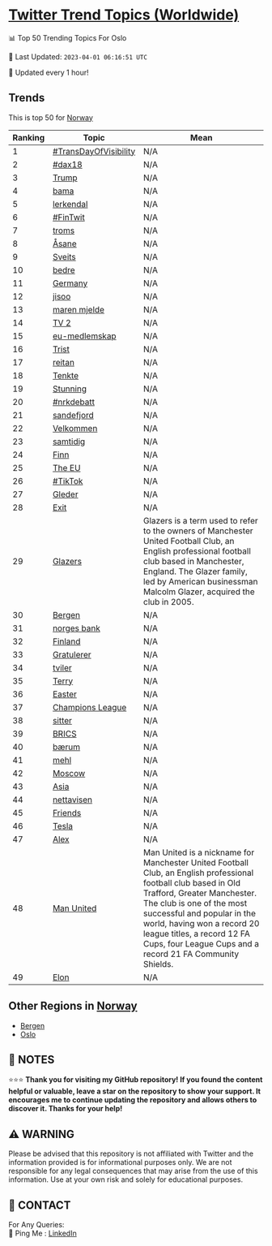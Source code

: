 [Twitter Trend Topics (Worldwide)](https://github.com/ErcinDedeoglu/Twitter-Trend-Topics)
==========


📊 Top 50 Trending Topics For Oslo

📆 Last Updated: `2023-04-01 06:16:51 UTC`

🔧 Updated every 1 hour!


## Trends

This is top 50 for [Norway](</Norway>)

| Ranking | Topic | Mean |
| ------- | ------------ | ------------ |
| 1 | [#TransDayOfVisibility](http://twitter.com/search?q=%23TransDayOfVisibility) | N/A |
| 2 | [#dax18](http://twitter.com/search?q=%23dax18) | N/A |
| 3 | [Trump](http://twitter.com/search?q=Trump) | N/A |
| 4 | [bama](http://twitter.com/search?q=bama) | N/A |
| 5 | [lerkendal](http://twitter.com/search?q=lerkendal) | N/A |
| 6 | [#FinTwit](http://twitter.com/search?q=%23FinTwit) | N/A |
| 7 | [troms](http://twitter.com/search?q=troms) | N/A |
| 8 | [Åsane](http://twitter.com/search?q=%c3%85sane) | N/A |
| 9 | [Sveits](http://twitter.com/search?q=Sveits) | N/A |
| 10 | [bedre](http://twitter.com/search?q=bedre) | N/A |
| 11 | [Germany](http://twitter.com/search?q=Germany) | N/A |
| 12 | [jisoo](http://twitter.com/search?q=jisoo) | N/A |
| 13 | [maren mjelde](http://twitter.com/search?q=maren+mjelde) | N/A |
| 14 | [TV 2](http://twitter.com/search?q=TV+2) | N/A |
| 15 | [eu-medlemskap](http://twitter.com/search?q=eu-medlemskap) | N/A |
| 16 | [Trist](http://twitter.com/search?q=Trist) | N/A |
| 17 | [reitan](http://twitter.com/search?q=reitan) | N/A |
| 18 | [Tenkte](http://twitter.com/search?q=Tenkte) | N/A |
| 19 | [Stunning](http://twitter.com/search?q=Stunning) | N/A |
| 20 | [#nrkdebatt](http://twitter.com/search?q=%23nrkdebatt) | N/A |
| 21 | [sandefjord](http://twitter.com/search?q=sandefjord) | N/A |
| 22 | [Velkommen](http://twitter.com/search?q=Velkommen) | N/A |
| 23 | [samtidig](http://twitter.com/search?q=samtidig) | N/A |
| 24 | [Finn](http://twitter.com/search?q=Finn) | N/A |
| 25 | [The EU](http://twitter.com/search?q=The+EU) | N/A |
| 26 | [#TikTok](http://twitter.com/search?q=%23TikTok) | N/A |
| 27 | [Gleder](http://twitter.com/search?q=Gleder) | N/A |
| 28 | [Exit](http://twitter.com/search?q=Exit) | N/A |
| 29 | [Glazers](http://twitter.com/search?q=Glazers) | Glazers is a term used to refer to the owners of Manchester United Football Club, an English professional football club based in Manchester, England. The Glazer family, led by American businessman Malcolm Glazer, acquired the club in 2005. |
| 30 | [Bergen](http://twitter.com/search?q=Bergen) | N/A |
| 31 | [norges bank](http://twitter.com/search?q=norges+bank) | N/A |
| 32 | [Finland](http://twitter.com/search?q=Finland) | N/A |
| 33 | [Gratulerer](http://twitter.com/search?q=Gratulerer) | N/A |
| 34 | [tviler](http://twitter.com/search?q=tviler) | N/A |
| 35 | [Terry](http://twitter.com/search?q=Terry) | N/A |
| 36 | [Easter](http://twitter.com/search?q=Easter) | N/A |
| 37 | [Champions League](http://twitter.com/search?q=Champions+League) | N/A |
| 38 | [sitter](http://twitter.com/search?q=sitter) | N/A |
| 39 | [BRICS](http://twitter.com/search?q=BRICS) | N/A |
| 40 | [bærum](http://twitter.com/search?q=b%c3%a6rum) | N/A |
| 41 | [mehl](http://twitter.com/search?q=mehl) | N/A |
| 42 | [Moscow](http://twitter.com/search?q=Moscow) | N/A |
| 43 | [Asia](http://twitter.com/search?q=Asia) | N/A |
| 44 | [nettavisen](http://twitter.com/search?q=nettavisen) | N/A |
| 45 | [Friends](http://twitter.com/search?q=Friends) | N/A |
| 46 | [Tesla](http://twitter.com/search?q=Tesla) | N/A |
| 47 | [Alex](http://twitter.com/search?q=Alex) | N/A |
| 48 | [Man United](http://twitter.com/search?q=Man+United) | Man United is a nickname for Manchester United Football Club, an English professional football club based in Old Trafford, Greater Manchester. The club is one of the most successful and popular in the world, having won a record 20 league titles, a record 12 FA Cups, four League Cups and a record 21 FA Community Shields. |
| 49 | [Elon](http://twitter.com/search?q=Elon) | N/A |



## Other Regions in [Norway](</Norway>)

* [Bergen](</Norway/Bergen.md>)
* [Oslo](</Norway/Oslo.md>)



## 📝 NOTES

⭐⭐⭐ **Thank you for visiting my GitHub repository! If you found the content helpful or valuable, leave a star on the repository to show your support. It encourages me to continue updating the repository and allows others to discover it. Thanks for your help!**


## ⚠️ WARNING

Please be advised that this repository is not affiliated with Twitter and the information provided is for informational purposes only. We are not responsible for any legal consequences that may arise from the use of this information. Use at your own risk and solely for educational purposes.


## 📨 CONTACT

 For Any Queries:  
            🏓 Ping Me : [LinkedIn](https://www.linkedin.com/in/ercindedeoglu/)
